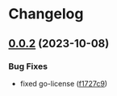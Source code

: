 # Changelog

## [0.0.2](https://github.com/alexandremahdhaoui/git-hooks/compare/v0.0.1...v0.0.2) (2023-10-08)


### Bug Fixes

* fixed go-license ([f1727c9](https://github.com/alexandremahdhaoui/git-hooks/commit/f1727c9946606ecb1132bb2a70b39e5f0ecfa59a))
